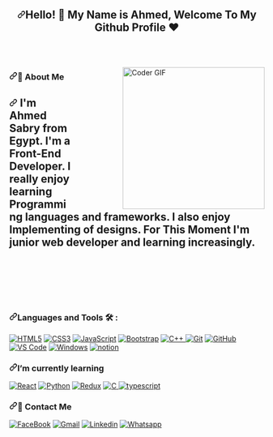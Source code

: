 <article class="markdown-body entry-content container-lg f5" itemprop="text"><h1 align="center" dir="auto"><a id="user-content-hello---my-name-is-amr-welcome-to-my-github-profile-" class="anchor" aria-hidden="true" tabindex="-1" href="#hello---my-name-is-amr-welcome-to-my-github-profile-"><svg class="octicon octicon-link" viewBox="0 0 16 16" version="1.1" width="16" height="16" aria-hidden="true"><path d="m7.775 3.275 1.25-1.25a3.5 3.5 0 1 1 4.95 4.95l-2.5 2.5a3.5 3.5 0 0 1-4.95 0 .751.751 0 0 1 .018-1.042.751.751 0 0 1 1.042-.018 1.998 1.998 0 0 0 2.83 0l2.5-2.5a2.002 2.002 0 0 0-2.83-2.83l-1.25 1.25a.751.751 0 0 1-1.042-.018.751.751 0 0 1-.018-1.042Zm-4.69 9.64a1.998 1.998 0 0 0 2.83 0l1.25-1.25a.751.751 0 0 1 1.042.018.751.751 0 0 1 .018 1.042l-1.25 1.25a3.5 3.5 0 1 1-4.95-4.95l2.5-2.5a3.5 3.5 0 0 1 4.95 0 .751.751 0 0 1-.018 1.042.751.751 0 0 1-1.042.018 1.998 1.998 0 0 0-2.83 0l-2.5 2.5a1.998 1.998 0 0 0 0 2.83Z"></path></svg></a>Hello! 👋  My Name is Ahmed, Welcome To My Github Profile ♥</h1>
<br>
<br>
<p dir="auto">
<animated-image data-catalyst="" style="float: right; width: 380px;">
<a target="_blank" rel="noopener noreferrer nofollow" href="https://camo.githubusercontent.com/2309797487e5e969659a3b545c96151807b04120a9cc2985f632ec94ba00c9f3/68747470733a2f2f6d656469612e67697068792e636f6d2f6d656469612f53576f536b4e36447854737a71494b4571762f67697068792e676966" data-target="animated-image.originalLink">
<img align="right" src="https://camo.githubusercontent.com/2309797487e5e969659a3b545c96151807b04120a9cc2985f632ec94ba00c9f3/68747470733a2f2f6d656469612e67697068792e636f6d2f6d656469612f53576f536b4e36447854737a71494b4571762f67697068792e676966" alt="Coder GIF" height="280" data-canonical-src="https://media.giphy.com/media/SWoSkN6DxTszqIKEqv/giphy.gif" style="max-width: 100%; display: inline-block;" data-target="animated-image.originalImage">
</a>
<span class="AnimatedImagePlayer" data-target="animated-image.player" hidden="">
<a data-target="animated-image.replacedLink" class="AnimatedImagePlayer-images" href="https://camo.githubusercontent.com/2309797487e5e969659a3b545c96151807b04120a9cc2985f632ec94ba00c9f3/68747470733a2f2f6d656469612e67697068792e636f6d2f6d656469612f53576f536b4e36447854737a71494b4571762f67697068792e676966" target="_blank">
<span data-target="animated-image.imageContainer">
<canvas class="AnimatedImagePlayer-stillImage" aria-hidden="true" width="380" height="280"></canvas></span></a>
<button data-target="animated-image.imageButton" class="AnimatedImagePlayer-images" tabindex="-1" aria-label="Play Coder GIF"hidden=""></button>
<span class="AnimatedImagePlayer-controls" data-target="animated-image.controls" hidden="">
<button data-target="animated-image.playButton" class="AnimatedImagePlayer-button" aria-label="Play Coder GIF">
<svg aria-hidden="true" focusable="false" class="octicon icon-play" width="16" height="16" viewBox="0 0 16 16" fill="none" xmlns="http://www.w3.org/2000/svg">
<path d="M4 13.5427V2.45734C4 1.82607 4.69692 1.4435 5.2295 1.78241L13.9394 7.32507C14.4334 7.63943 14.4334 8.36057 13.9394 8.67493L5.2295 14.2176C4.69692 14.5565 4 14.1739 4 13.5427Z">
</path></svg>
<svg aria-hidden="true" focusable="false" class="octicon icon-pause" width="16" height="16" viewBox="0 0 16 16" xmlns="http://www.w3.org/2000/svg">
<rect x="4" y="2" width="3" height="12" rx="1"></rect>
<rect x="9" y="2" width="3" height="12" rx="1"></rect>
</svg>
</button>
<a data-target="animated-image.openButton" aria-label="Open Coder GIF in new window" class="AnimatedImagePlayer-button" href="https://camo.githubusercontent.com/2309797487e5e969659a3b545c96151807b04120a9cc2985f632ec94ba00c9f3/68747470733a2f2f6d656469612e67697068792e636f6d2f6d656469612f53576f536b4e36447854737a71494b4571762f67697068792e676966" target="_blank">
<svg aria-hidden="true" class="octicon" xmlns="http://www.w3.org/2000/svg" viewBox="0 0 16 16" width="16" height="16">
<path fill-rule="evenodd" d="M10.604 1h4.146a.25.25 0 01.25.25v4.146a.25.25 0 01-.427.177L13.03 4.03 9.28 7.78a.75.75 0 01-1.06-1.06l3.75-3.75-1.543-1.543A.25.25 0 0110.604 1zM3.75 2A1.75 1.75 0 002 3.75v8.5c0 .966.784 1.75 1.75 1.75h8.5A1.75 1.75 0 0014 12.25v-3.5a.75.75 0 00-1.5 0v3.5a.25.25 0 01-.25.25h-8.5a.25.25 0 01-.25-.25v-8.5a.25.25 0 01.25-.25h3.5a.75.75 0 000-1.5h-3.5z"></path>
</svg>
</a>
</span>
</span>
</animated-image>
</p>
<h3 dir="auto"><a id="user-content--about-me" class="anchor" aria-hidden="true" tabindex="-1" href="#-about-me"><svg class="octicon octicon-link" viewBox="0 0 16 16" version="1.1" width="16" height="16" aria-hidden="true"><path d="m7.775 3.275 1.25-1.25a3.5 3.5 0 1 1 4.95 4.95l-2.5 2.5a3.5 3.5 0 0 1-4.95 0 .751.751 0 0 1 .018-1.042.751.751 0 0 1 1.042-.018 1.998 1.998 0 0 0 2.83 0l2.5-2.5a2.002 2.002 0 0 0-2.83-2.83l-1.25 1.25a.751.751 0 0 1-1.042-.018.751.751 0 0 1-.018-1.042Zm-4.69 9.64a1.998 1.998 0 0 0 2.83 0l1.25-1.25a.751.751 0 0 1 1.042.018.751.751 0 0 1 .018 1.042l-1.25 1.25a3.5 3.5 0 1 1-4.95-4.95l2.5-2.5a3.5 3.5 0 0 1 4.95 0 .751.751 0 0 1-.018 1.042.751.751 0 0 1-1.042.018 1.998 1.998 0 0 0-2.83 0l-2.5 2.5a1.998 1.998 0 0 0 0 2.83Z"></path></svg></a>🚀 About Me</h3> 
<h2 dir="auto"><a id="user-content--im-amr-elsayed-from-egypt-im-a-front-end-developer-i-really-enjoy-learning-programming-languages-and-frameworks--i-also-enjoy-implementing-of-designs-for-this-moment-im-junior-web-developer-and-learning-increasingly-" class="anchor" aria-hidden="true" tabindex="-1" href="#-im-amr-elsayed-from-egypt-im-a-front-end-developer-i-really-enjoy-learning-programming-languages-and-frameworks--i-also-enjoy-implementing-of-designs-for-this-moment-im-junior-web-developer-and-learning-increasingly-"><svg class="octicon octicon-link" viewBox="0 0 16 16" version="1.1" width="16" height="16" aria-hidden="true"><path d="m7.775 3.275 1.25-1.25a3.5 3.5 0 1 1 4.95 4.95l-2.5 2.5a3.5 3.5 0 0 1-4.95 0 .751.751 0 0 1 .018-1.042.751.751 0 0 1 1.042-.018 1.998 1.998 0 0 0 2.83 0l2.5-2.5a2.002 2.002 0 0 0-2.83-2.83l-1.25 1.25a.751.751 0 0 1-1.042-.018.751.751 0 0 1-.018-1.042Zm-4.69 9.64a1.998 1.998 0 0 0 2.83 0l1.25-1.25a.751.751 0 0 1 1.042.018.751.751 0 0 1 .018 1.042l-1.25 1.25a3.5 3.5 0 1 1-4.95-4.95l2.5-2.5a3.5 3.5 0 0 1 4.95 0 .751.751 0 0 1-.018 1.042.751.751 0 0 1-1.042.018 1.998 1.998 0 0 0-2.83 0l-2.5 2.5a1.998 1.998 0 0 0 0 2.83Z"></path></svg></a> I'm Ahmed Sabry from Egypt. I'm a Front-End Developer. I really enjoy learning Programming languages and frameworks.  I also enjoy Implementing of designs. For This Moment I'm junior web developer and learning increasingly. </h2>
<br>
<br>
<br>
<br>
<br>
<h3 dir="auto"><a id="user-content-languages-and-tools--" class="anchor" aria-hidden="true" tabindex="-1" href="#languages-and-tools--"><svg class="octicon octicon-link" viewBox="0 0 16 16" version="1.1" width="16" height="16" aria-hidden="true"><path d="m7.775 3.275 1.25-1.25a3.5 3.5 0 1 1 4.95 4.95l-2.5 2.5a3.5 3.5 0 0 1-4.95 0 .751.751 0 0 1 .018-1.042.751.751 0 0 1 1.042-.018 1.998 1.998 0 0 0 2.83 0l2.5-2.5a2.002 2.002 0 0 0-2.83-2.83l-1.25 1.25a.751.751 0 0 1-1.042-.018.751.751 0 0 1-.018-1.042Zm-4.69 9.64a1.998 1.998 0 0 0 2.83 0l1.25-1.25a.751.751 0 0 1 1.042.018.751.751 0 0 1 .018 1.042l-1.25 1.25a3.5 3.5 0 1 1-4.95-4.95l2.5-2.5a3.5 3.5 0 0 1 4.95 0 .751.751 0 0 1-.018 1.042.751.751 0 0 1-1.042.018 1.998 1.998 0 0 0-2.83 0l-2.5 2.5a1.998 1.998 0 0 0 0 2.83Z"></path></svg></a>Languages and Tools 🛠 :</h3>
<p dir="auto"><a target="_blank" rel="noopener noreferrer nofollow" href="https://camo.githubusercontent.com/9a7c8c4ee62739436a191706be9f786a813dc377ce778522da198cb94874dc22/68747470733a2f2f696d672e736869656c64732e696f2f62616467652f2d48544d4c352d2532334534344432373f7374796c653d666c61742d737175617265266c6f676f3d68746d6c35266c6f676f436f6c6f723d666666666666"><img src="https://camo.githubusercontent.com/9a7c8c4ee62739436a191706be9f786a813dc377ce778522da198cb94874dc22/68747470733a2f2f696d672e736869656c64732e696f2f62616467652f2d48544d4c352d2532334534344432373f7374796c653d666c61742d737175617265266c6f676f3d68746d6c35266c6f676f436f6c6f723d666666666666" alt="HTML5" data-canonical-src="https://img.shields.io/badge/-HTML5-%23E44D27?style=flat-square&amp;logo=html5&amp;logoColor=ffffff" style="max-width: 100%;"></a>
<a target="_blank" rel="noopener noreferrer nofollow" href="https://camo.githubusercontent.com/19d98ab99fe0a1a5c00ef27920be3ada8548f2476877db0598960ac2a5f8788d/68747470733a2f2f696d672e736869656c64732e696f2f62616467652f2d435353332d2532333135373242363f7374796c653d666c61742d737175617265266c6f676f3d63737333"><img src="https://camo.githubusercontent.com/19d98ab99fe0a1a5c00ef27920be3ada8548f2476877db0598960ac2a5f8788d/68747470733a2f2f696d672e736869656c64732e696f2f62616467652f2d435353332d2532333135373242363f7374796c653d666c61742d737175617265266c6f676f3d63737333" alt="CSS3" data-canonical-src="https://img.shields.io/badge/-CSS3-%231572B6?style=flat-square&amp;logo=css3" style="max-width: 100%;"></a>
<a target="_blank" rel="noopener noreferrer nofollow" href="https://camo.githubusercontent.com/cf1a0ef083a2372d7f66b4691d5d25bfd8c098f42871e8da90edb1f32ed187c4/68747470733a2f2f696d672e736869656c64732e696f2f62616467652f2d4a6176615363726970742d626c61636b3f7374796c653d666c61742d737175617265266c6f676f3d6a617661736372697074"><img src="https://camo.githubusercontent.com/cf1a0ef083a2372d7f66b4691d5d25bfd8c098f42871e8da90edb1f32ed187c4/68747470733a2f2f696d672e736869656c64732e696f2f62616467652f2d4a6176615363726970742d626c61636b3f7374796c653d666c61742d737175617265266c6f676f3d6a617661736372697074" alt="JavaScript" data-canonical-src="https://img.shields.io/badge/-JavaScript-black?style=flat-square&amp;logo=Javascript" style="max-width: 100%;"></a>
<a target="_blank" rel="noopener noreferrer nofollow" href="https://camo.githubusercontent.com/5041f62f316670cb97bffd4f710a36310f2da534ea76481d3e50a33ef4666827/68747470733a2f2f696d672e736869656c64732e696f2f62616467652f2d426f6f7473747261702d3536334437433f7374796c653d666c61742d737175617265266c6f676f3d426f6f747374726170"><img src="https://camo.githubusercontent.com/5041f62f316670cb97bffd4f710a36310f2da534ea76481d3e50a33ef4666827/68747470733a2f2f696d672e736869656c64732e696f2f62616467652f2d426f6f7473747261702d3536334437433f7374796c653d666c61742d737175617265266c6f676f3d426f6f747374726170" alt="Bootstrap" data-canonical-src="https://img.shields.io/badge/-Bootstrap-563D7C?style=flat-square&amp;logo=Bootstrap" style="max-width: 100%;"></a>
 <a href="https://www.w3schools.com/cpp/" rel="noopener noreferrer nofollow"> 
<img alt="C++" src="https://camo.githubusercontent.com/0b0c601683286b233d9bfc447aff0ce056932d9fa771f965f1869e4a3bc5dc54/68747470733a2f2f696d672e736869656c64732e696f2f62616467652f432b2b2532302d2532333030353939432e7376673f7374796c653d706c6173746963266c6f676f3d63253242253242266c6f676f436f6c6f723d7768697465" data-canonical-src="https://img.shields.io/badge/C++%20-%2300599C.svg?style=plastic&amp;logo=c%2B%2B&amp;logoColor=white" style="max-width: 100%;">
</a>
<a target="_blank" rel="noopener noreferrer nofollow" href="https://camo.githubusercontent.com/c5d0c3ab3bb7d56038dcfa868b056ed7b2bd119579bd4cf4d1123244adc74bca/68747470733a2f2f696d672e736869656c64732e696f2f62616467652f2d4769742d2532334630353033323f7374796c653d666c61742d737175617265266c6f676f3d676974266c6f676f436f6c6f723d253233666666666666"><img src="https://camo.githubusercontent.com/c5d0c3ab3bb7d56038dcfa868b056ed7b2bd119579bd4cf4d1123244adc74bca/68747470733a2f2f696d672e736869656c64732e696f2f62616467652f2d4769742d2532334630353033323f7374796c653d666c61742d737175617265266c6f676f3d676974266c6f676f436f6c6f723d253233666666666666" alt="Git" data-canonical-src="https://img.shields.io/badge/-Git-%23F05032?style=flat-square&amp;logo=Git&amp;logoColor=%23ffffff" style="max-width: 100%;"></a>
<a target="_blank" rel="noopener noreferrer nofollow" href="https://camo.githubusercontent.com/85dc47a56a4e73ae7b6e64b3b4416785497e74219ae179ae8faaaca10d5a78d9/68747470733a2f2f696d672e736869656c64732e696f2f62616467652f2d4769744875622d3138313731373f7374796c653d666c61742d737175617265266c6f676f3d676974687562"><img src="https://camo.githubusercontent.com/85dc47a56a4e73ae7b6e64b3b4416785497e74219ae179ae8faaaca10d5a78d9/68747470733a2f2f696d672e736869656c64732e696f2f62616467652f2d4769744875622d3138313731373f7374796c653d666c61742d737175617265266c6f676f3d676974687562" alt="GitHub" data-canonical-src="https://img.shields.io/badge/-GitHub-181717?style=flat-square&amp;logo=Github" style="max-width: 100%;"></a>
<a target="_blank" rel="noopener noreferrer nofollow" href="https://camo.githubusercontent.com/fe017e863574a253b32b43c18a9c5700c7b9946fe76585345148c658cb8d090d/687474703a2f2f696d672e736869656c64732e696f2f62616467652f2d5653253230436f64652d3030374143433f7374796c653d666c61742d737175617265266c6f676f3d76697375616c2d73747564696f2d636f6465266c6f676f436f6c6f723d666666666666"><img src="https://camo.githubusercontent.com/fe017e863574a253b32b43c18a9c5700c7b9946fe76585345148c658cb8d090d/687474703a2f2f696d672e736869656c64732e696f2f62616467652f2d5653253230436f64652d3030374143433f7374796c653d666c61742d737175617265266c6f676f3d76697375616c2d73747564696f2d636f6465266c6f676f436f6c6f723d666666666666" alt="VS Code" data-canonical-src="http://img.shields.io/badge/-VS%20Code-007ACC?style=flat-square&amp;logo=visual-studio-code&amp;logoColor=ffffff" style="max-width: 100%;"></a>
<a target="_blank" rel="noopener noreferrer nofollow" href="https://camo.githubusercontent.com/6237d6c3bb6ad7fcb9b47d79bc786807b273945cc41f63e8557322177a69797e/687474703a2f2f696d672e736869656c64732e696f2f62616467652f2d57696e646f77732d3030373844363f7374796c653d666c61742d737175617265266c6f676f3d77696e646f7773266c6f676f436f6c6f723d666666666666"><img src="https://camo.githubusercontent.com/6237d6c3bb6ad7fcb9b47d79bc786807b273945cc41f63e8557322177a69797e/687474703a2f2f696d672e736869656c64732e696f2f62616467652f2d57696e646f77732d3030373844363f7374796c653d666c61742d737175617265266c6f676f3d77696e646f7773266c6f676f436f6c6f723d666666666666" alt="Windows" data-canonical-src="http://img.shields.io/badge/-Windows-0078D6?style=flat-square&amp;logo=windows&amp;logoColor=ffffff" style="max-width: 100%;"></a>
<a target="_blank" rel="noopener noreferrer nofollow" href="https://camo.githubusercontent.com/da1d99b5cb690cd29ab2251899dfc309f47e7c0585a5fda944a92cdbda337782/68747470733a2f2f696d672e736869656c64732e696f2f62616467652f2d6e6f74696f6e2d6666663f7374796c653d666c61742d737175617265266c6f676f3d6e6f74696f6e266c6f676f436f6c6f723d303030"><img src="https://camo.githubusercontent.com/da1d99b5cb690cd29ab2251899dfc309f47e7c0585a5fda944a92cdbda337782/68747470733a2f2f696d672e736869656c64732e696f2f62616467652f2d6e6f74696f6e2d6666663f7374796c653d666c61742d737175617265266c6f676f3d6e6f74696f6e266c6f676f436f6c6f723d303030" alt="notion" data-canonical-src="https://img.shields.io/badge/-notion-fff?style=flat-square&amp;logo=notion&amp;logoColor=000" style="max-width: 100%;"></a></p>
<h3 dir="auto"><a id="user-content-im-currently-learning" class="anchor" aria-hidden="true" tabindex="-1" href="#im-currently-learning"><svg class="octicon octicon-link" viewBox="0 0 16 16" version="1.1" width="16" height="16" aria-hidden="true"><path d="m7.775 3.275 1.25-1.25a3.5 3.5 0 1 1 4.95 4.95l-2.5 2.5a3.5 3.5 0 0 1-4.95 0 .751.751 0 0 1 .018-1.042.751.751 0 0 1 1.042-.018 1.998 1.998 0 0 0 2.83 0l2.5-2.5a2.002 2.002 0 0 0-2.83-2.83l-1.25 1.25a.751.751 0 0 1-1.042-.018.751.751 0 0 1-.018-1.042Zm-4.69 9.64a1.998 1.998 0 0 0 2.83 0l1.25-1.25a.751.751 0 0 1 1.042.018.751.751 0 0 1 .018 1.042l-1.25 1.25a3.5 3.5 0 1 1-4.95-4.95l2.5-2.5a3.5 3.5 0 0 1 4.95 0 .751.751 0 0 1-.018 1.042.751.751 0 0 1-1.042.018 1.998 1.998 0 0 0-2.83 0l-2.5 2.5a1.998 1.998 0 0 0 0 2.83Z"></path></svg></a>I’m currently learning</h3>
<p dir="auto">
<a target="_blank" rel="noopener noreferrer nofollow" href="https://camo.githubusercontent.com/32f7eabbb5fe286fbef8c54edd4e11e30722216a79c104f49289c310fb11494b/68747470733a2f2f696d672e736869656c64732e696f2f62616467652f2d52656163742d2532333238324333343f7374796c653d666c61742d737175617265266c6f676f3d7265616374"><img src="https://camo.githubusercontent.com/32f7eabbb5fe286fbef8c54edd4e11e30722216a79c104f49289c310fb11494b/68747470733a2f2f696d672e736869656c64732e696f2f62616467652f2d52656163742d2532333238324333343f7374796c653d666c61742d737175617265266c6f676f3d7265616374" alt="React" data-canonical-src="https://img.shields.io/badge/-React-%23282C34?style=flat-square&amp;logo=react" style="max-width: 100%;"></a>
<a target="_blank" rel="noopener noreferrer nofollow" href="https://camo.githubusercontent.com/32f7eabbb5fe286fbef8c54edd4e11e30722216a79c104f49289c310fb11494b/68747470733a2f2f696d672e736869656c64732e696f2f62616467652f2d52656163742d2532333238324333343f7374796c653d666c61742d737175617265266c6f676f3d7265616374"><img alt="Python" src="https://camo.githubusercontent.com/3bded904a0ba3f43805cf0e1bbea466a8f942158271015693d2e3f97db0d2775/68747470733a2f2f696d672e736869656c64732e696f2f62616467652f507974686f6e2532302d2532333134333534432e7376673f7374796c653d706c6173746963266c6f676f3d707974686f6e266c6f676f436f6c6f723d7768697465" data-canonical-src="https://img.shields.io/badge/Python%20-%2314354C.svg?style=plastic&amp;logo=python&amp;logoColor=white" style="max-width: 100%;"></a>
<a target="_blank" rel="noopener noreferrer nofollow" href="https://camo.githubusercontent.com/e5c65452bb8fb540c5525d251305b51455cf4db3a54805d81458e1834e3af7f0/68747470733a2f2f696d672e736869656c64732e696f2f62616467652f2d72656475782d3733343862363f7374796c653d666c61742d737175617265266c6f676f3d7265647578266c6f676f436f6c6f723d666666666666"><img src="https://camo.githubusercontent.com/e5c65452bb8fb540c5525d251305b51455cf4db3a54805d81458e1834e3af7f0/68747470733a2f2f696d672e736869656c64732e696f2f62616467652f2d72656475782d3733343862363f7374796c653d666c61742d737175617265266c6f676f3d7265647578266c6f676f436f6c6f723d666666666666" alt="Redux" data-canonical-src="https://img.shields.io/badge/-redux-7348b6?style=flat-square&amp;logo=redux&amp;logoColor=ffffff" style="max-width: 100%;"></a>
<a href="https://camo.githubusercontent.com/5041f62f316670cb97bffd4f710a36310f2da534ea76481d3e50a33ef4666827/68747470733a2f2f696d672e736869656c64732e696f2f62616467652f2d426f6f7473747261702d3536334437433f7374796c653d666c61742d737175617265266c6f676f3d426f6f747374726170" rel="noopener noreferrer nofollow"> 
<img alt="C" src="https://camo.githubusercontent.com/8d42e9bee7f15971487b48edea4b387ce26af0451a21821c8fa64d8a5096176b/68747470733a2f2f696d672e736869656c64732e696f2f62616467652f432532302d2532333233373045442e7376673f7374796c653d706c6173746963266c6f676f3d63266c6f676f436f6c6f723d7768697465" data-canonical-src="https://img.shields.io/badge/C%20-%232370ED.svg?style=plastic&amp;logo=c&amp;logoColor=white" style="max-width: 100%;">
</a>
<a target="_blank" rel="noopener noreferrer nofollow" href="https://camo.githubusercontent.com/e3d82c3b69456627fe3895ecdfe085a20ddf80a06feb7a3b1c1996603b16a6d0/68747470733a2f2f696d672e736869656c64732e696f2f62616467652f2d747970657363726970742d3265373262633f7374796c653d666c61742d737175617265266c6f676f3d74797065736372697074266c6f676f436f6c6f723d666666666666"><img src="https://camo.githubusercontent.com/e3d82c3b69456627fe3895ecdfe085a20ddf80a06feb7a3b1c1996603b16a6d0/68747470733a2f2f696d672e736869656c64732e696f2f62616467652f2d747970657363726970742d3265373262633f7374796c653d666c61742d737175617265266c6f676f3d74797065736372697074266c6f676f436f6c6f723d666666666666" alt="typescript" data-canonical-src="https://img.shields.io/badge/-typescript-2e72bc?style=flat-square&amp;logo=typescript&amp;logoColor=ffffff" style="max-width: 100%;"></a></p>
<h3 dir="auto"><a id="user-content-contact-me" class="anchor" aria-hidden="true" tabindex="-1" href="#contact-me"><svg class="octicon octicon-link" viewBox="0 0 16 16" version="1.1" width="16" height="16" aria-hidden="true"><path d="m7.775 3.275 1.25-1.25a3.5 3.5 0 1 1 4.95 4.95l-2.5 2.5a3.5 3.5 0 0 1-4.95 0 .751.751 0 0 1 .018-1.042.751.751 0 0 1 1.042-.018 1.998 1.998 0 0 0 2.83 0l2.5-2.5a2.002 2.002 0 0 0-2.83-2.83l-1.25 1.25a.751.751 0 0 1-1.042-.018.751.751 0 0 1-.018-1.042Zm-4.69 9.64a1.998 1.998 0 0 0 2.83 0l1.25-1.25a.751.751 0 0 1 1.042.018.751.751 0 0 1 .018 1.042l-1.25 1.25a3.5 3.5 0 1 1-4.95-4.95l2.5-2.5a3.5 3.5 0 0 1 4.95 0 .751.751 0 0 1-.018 1.042.751.751 0 0 1-1.042.018 1.998 1.998 0 0 0-2.83 0l-2.5 2.5a1.998 1.998 0 0 0 0 2.83Z"></path></svg></a>🔗 Contact Me</h3>
<p dir="auto">
<a href="/" rel="nofollow"><img src="https://camo.githubusercontent.com/2d1ffa69dd491ebeca01b2098cf8233dd09950ff5895abccd5b455ca442abc59/68747470733a2f2f696d672e736869656c64732e696f2f62616467652f46616365626f6f6b2d3138373746323f7374796c653d666f722d7468652d6261646765266c6f676f3d66616365626f6f6b266c6f676f436f6c6f723d7768697465" alt="FaceBook" data-canonical-src="https://img.shields.io/badge/Facebook-1877F2?style=for-the-badge&amp;logo=facebook&amp;logoColor=white" style="max-width: 100%;"></a>
<a href="mailto:ahmedsabrymahmoud225@gmail.com"><img src="https://camo.githubusercontent.com/c042650bbf2bbab6f9a218fd1980ad381054f2778c6abd0e53762ca64f317ad2/68747470733a2f2f696d672e736869656c64732e696f2f62616467652f476d61696c2d4431343833363f7374796c653d666f722d7468652d6261646765266c6f676f3d676d61696c266c6f676f436f6c6f723d7768697465266c696e6b3d6d61696c746f3a416d7253616161796564373440676d61696c2e636f6d" alt="Gmail" data-canonical-src="https://img.shields.io/badge/Gmail-D14836?style=for-the-badge&amp;logo=gmail&amp;logoColor=white&amp;link=mailto:AmrSaaayed74@gmail.com" style="max-width: 100%;"></a>   
<a href="www.linkedin.com/in/ahmed-sabry-41b0b5268" rel="nofollow"><img src="https://camo.githubusercontent.com/a80d00f23720d0bc9f55481cfcd77ab79e141606829cf16ec43f8cacc7741e46/68747470733a2f2f696d672e736869656c64732e696f2f62616467652f4c696e6b6564496e2d3030373742353f7374796c653d666f722d7468652d6261646765266c6f676f3d6c696e6b6564696e266c6f676f436f6c6f723d7768697465" alt="Linkedin" data-canonical-src="https://img.shields.io/badge/LinkedIn-0077B5?style=for-the-badge&amp;logo=linkedin&amp;logoColor=white" style="max-width: 100%;"></a>
<a href="https://api.whatsapp.com/send?phone=01098583817" rel="nofollow"><img src="https://camo.githubusercontent.com/868cea00033f8449987958133dabbd83030c40c55a0823a9bd0dc3628180ed85/68747470733a2f2f696d672e736869656c64732e696f2f62616467652f2d57686174736170702d3037356535343f7374796c653d666f722d7468652d6261646765266c6f676f3d5768617473617070266c6f676f436f6c6f723d7768697465" alt="Whatsapp" data-canonical-src="https://img.shields.io/badge/-Whatsapp-075e54?style=for-the-badge&amp;logo=Whatsapp&amp;logoColor=white" style="max-width: 100%;"></a>
</p> 
</article>
